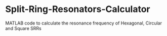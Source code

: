 # Split-Ring-Resonators-Calculator
MATLAB code to calculate the resonance frequency of Hexagonal, Circular and Square SRRs
